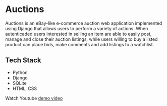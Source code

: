 # Auctions

Auctions is an eBay-like e-commerce auction web application implemented using Django that allows users to perform a variety of actions. When autenticaded users interested in selling an item are able to easily post, manage and close their auction listings, while users willing to buy a listed product can place bids, make comments and add listings to a watchlist.


## Tech Stack 

* Python
* Django
* SQLite
* HTML, CSS


Watch Youtube [demo video](https://youtu.be/97cva5HQytA)